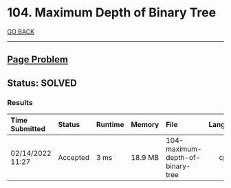 # 104. Maximum Depth of Binary Tree

[GO BACK](../README.md)

___

## [Page Problem](https://leetcode.com/problems/maximum-depth-of-binary-tree/)

## Status: SOLVED
### Results

| Time Submitted   | Status   | Runtime | Memory  | File                             | Language |
| :--------------- | :------- | :------ | :------ | :------------------------------- | :------: |
| 02/14/2022 11:27 | Accepted | 3 ms    | 18.9 MB | 104-maximum-depth-of-binary-tree |   cpp    |
